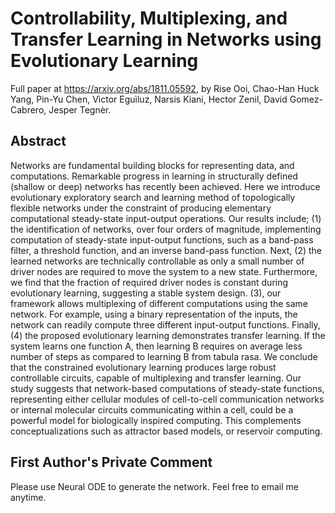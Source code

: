 # Controllability, Multiplexing, and Transfer Learning in Networks using Evolutionary Learning

Full paper at https://arxiv.org/abs/1811.05592, by Rise Ooi, Chao-Han Huck Yang, Pin-Yu Chen, Vìctor Eguìluz, Narsis Kiani, Hector Zenil, David Gomez-Cabrero, Jesper Tegnèr.

## Abstract

Networks are fundamental building blocks for representing data, and computations. Remarkable progress in learning in structurally defined (shallow or deep) networks has recently been achieved. Here we introduce evolutionary exploratory search and learning method of topologically flexible networks under the constraint of producing elementary computational steady-state input-output operations.
Our results include; (1) the identification of networks, over four orders of magnitude, implementing computation of steady-state input-output functions, such as a band-pass filter, a threshold function, and an inverse band-pass function. Next, (2) the learned networks are technically controllable as only a small number of driver nodes are required to move the system to a new state. Furthermore, we find that the fraction of required driver nodes is constant during evolutionary learning, suggesting a stable system design. (3), our framework allows multiplexing of different computations using the same network. For example, using a binary representation of the inputs, the network can readily compute three different input-output functions. Finally, (4) the proposed evolutionary learning demonstrates transfer learning. If the system learns one function A, then learning B requires on average less number of steps as compared to learning B from tabula rasa.
We conclude that the constrained evolutionary learning produces large robust controllable circuits, capable of multiplexing and transfer learning. Our study suggests that network-based computations of steady-state functions, representing either cellular modules of cell-to-cell communication networks or internal molecular circuits communicating within a cell, could be a powerful model for biologically inspired computing. This complements conceptualizations such as attractor based models, or reservoir computing.

## First Author's Private Comment

Please use Neural ODE to generate the network. Feel free to email me anytime.
